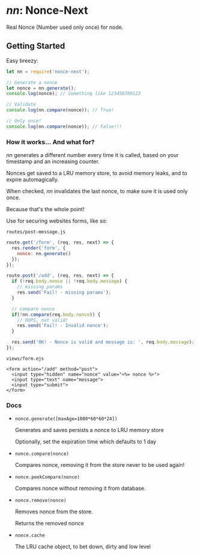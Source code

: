 # _nn_: Nonce-Next

Real Nonce (Number used only once) for node.

## Getting Started

Easy breezy:

```javascript
let nn = require('nonce-next');

// Generate a nonce
let nonce = nn.generate();
console.log(nonce); // Something like 123456789123

// Validate
console.log(nn.compare(nonce)); // True!

// Only once!
console.log(nn.compare(nonce)); // False!!!
```

### How it works... And what for?

_nn_ generates a different number every time it is called, based on your
timestamp and an increasing counter.

Nonces get saved to a LRU memory store, to avoid memory leaks,
and to expire automagically.

When checked, _nn_ invalidates the last nonce, to make sure it is used only once.

Because that's the whole point!

Use for securing websites forms, like so:

`routes/post-message.js`

````javascript
route.get('/form', (req, res, next) => {
  res.render('form', {
    nonce: nn.generate()
  });
});

route.post('/add', (req, res, next) => {
  if (!req.body.nonce || !req.body.message) {
    // missing params
    res.send('Fail! - missing params');
  }

  // compare nonce
  if(!nn.compare(req.body.nonce)) {
    // OOPS, not valid!
    res.send('Fail! - Invalid nonce');
  }

  res.send('OK! - Nonce is valid and message is: ', req.body.message);
});

````

`views/form.ejs`

```ejs
<form action="/add" method="post">
  <input type="hidden" name="nonce" value="<%= nonce %>">
  <input type="text" name="message">
  <input type="submit">
</form>
```



### Docs

* `nonce.generate([maxAge=1000*60*60*24])`

   Generates and saves persists a nonce to LRU memory store

   Optionally, set the expiration time which defaults to 1 day

* `nonce.compare(nonce)`

   Compares nonce, removing it from the store never to be used again!

* `nonce.peekCompare(nonce)`

   Compares nonce without removing it from database.

* `nonce.remove(nonce)`

   Removes nonce from the store.

   Returns the removed nonce

* `nonce.cache`

   The LRU cache object, to bet down, dirty and low level
